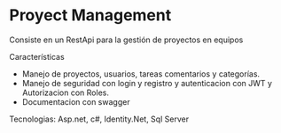 # Proyect Management

Consiste en un RestApi para la gestión de proyectos en equipos

Características

- Manejo de proyectos, usuarios, tareas comentarios y categorías.
- Manejo de seguridad con login y registro y autenticacion con JWT y Autorizacion con Roles.
- Documentacion con swagger

Tecnologias: Asp.net, c#, Identity.Net, Sql Server
